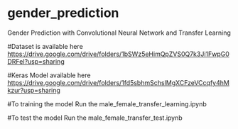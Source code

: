 # gender_prediction
Gender Prediction with Convolutional Neural Network and Transfer Learning

#Dataset is available here
https://drive.google.com/drive/folders/1bSWz5eHimQpZVS0Q7k3Ji1FwpG0DRFel?usp=sharing

#Keras Model available here
https://drive.google.com/drive/folders/1fd5sbhmSchsIMgXCFzeVCcqfy4hMkzur?usp=sharing


#To training the model 
Run the male_female_transfer_learning.ipynb

#To test the model
Run the male_female_transfer_test.ipynb
